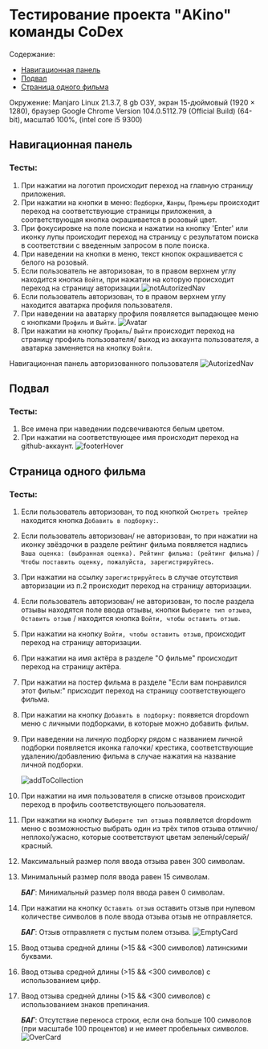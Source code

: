 # Тестирование проекта "AKino" команды CoDex
Содержание:
- [Навигационная панель](#navbar)
- [Подвал](#footer)
- [Страница одного фильма](#movie)

Окружение:
Manjaro Linux 21.3.7, 8 gb ОЗУ, экран 15-дюймовый (1920 × 1280), браузер Google Chrome Version 104.0.5112.79 (Official Build) (64-bit), масштаб 100%, (intel core i5 9300)

## <a id="navbar"></a>**Навигационная панель**
### Тесты:
1. При нажатии на логотип происходит переход на главную страницу приложения.
2. При нажатии на кнопки в меню: `Подборки`, `Жанры`, `Премьеры` происходит переход на соответствующие страницы приложения, а соответствующая кнопка окрашивается в розовый цвет.
3. При фокусировке на поле поиска и нажатии на кнопку 'Enter' или иконку лупы происходит переход на страницу с результатом поиска в соответствии с введенным запросом в поле поиска.
4. При наведении на кнопки в меню, текст кнопок окрашивается с белого на розовый.
5. Если пользователь не авторизован, то в правом верхнем углу находится кнопка `Войти`, при нажатии на которую происходит переход на страницу авторизации.![notAutorizedNav](https://user-images.githubusercontent.com/29610387/191066711-722e16de-72b4-427a-91a6-db4499b836a5.png)
6. Если пользователь авторизован, то в правом верхнем углу находится аватарка профиля пользователя.
7. При наведении на аватарку профиля появляется выпадающее меню с кнопками `Профиль` и `Выйти`.
![Avatar](https://user-images.githubusercontent.com/29610387/191066768-af2cace1-714a-4ebc-bbd8-27a0f81d04e1.png)
8. При нажатии на кнопку `Профиль`/ `Выйти` происходит переход на страницу профиль пользователя/ выход из аккаунта пользователя, а аватарка заменяется на кнопку `Войти`.

Навигационная панель авторизованного пользователя ![AutorizedNav](https://user-images.githubusercontent.com/29610387/191066732-5b850177-bd10-4837-8e1d-ca1cf4d21eca.png)

## <a id="footer"></a>**Подвал**
### Тесты:
1. Все имена при наведении подсвечиваются белым цветом.
2. При нажатии на соответствующее имя происходит переход на github-аккаунт.
![footerHover](https://user-images.githubusercontent.com/29610387/191067664-b4cd58a2-7a8a-4404-a0c8-0350b1be2fa1.png)

## <a id="movie"></a>**Страница одного фильма**
### Тесты:
1. Если пользователь авторизован, то под кнопкой `Смотреть трейлер` находится кнопка `Добавить в подборку:`.
2. Если пользователь авторизован/ не авторизован, то при нажатии на иконку звёздочки в разделе рейтинг фильма появляется надпись `Ваша оценка: (выбранная оценка). Рейтинг фильма: (рейтинг фильма)` /  `Чтобы поставить оценку, пожалуйста, зарегистрируйтесь`.
3. При нажатии на ссылку `зарегистрируйтесь` в случае отсутствия авторизации из п.2 происходит переход на страницу авторизации.
4. Если пользователь авторизован/ не авторизован, то после раздела отзывы находятся поле ввода отзывы, кнопки `Выберите тип отзыва`, `Оставить отзыв` / находится кнопка `Войти, чтобы оставить отзыв`.
5. При нажатии на кнопку `Войти, чтобы оставить отзыв`, происходит переход на страницу авторизации.
6. При нажатии на имя актёра в разделе "О фильме" происходит переход на страницу актёра.
7. При нажатии на постер фильма в разделе "Если вам понравился этот фильм:" присходит переход на страницу соответствующего фильма.
8. При нажатии на кнопку `Добавить в подборку:` появяется dropdown меню с личными подборками, в которые можно добавить фильм.
9. При наведении на личную подборку рядом с названием личной подборки появляется иконка галочки/ крестика, соответствующие удалению/добавлению фильма в случае нажатия на название личной подборки.

    ![addToCollection](https://user-images.githubusercontent.com/29610387/191067440-e9f8ce3d-3031-437f-89b1-412a1bb0afbe.png)


10. При нажатии на имя пользователя в списке отзывов происходит переход в профиль соответствующего пользователя.
11. При нажатии на кнопку `Выберите тип отзыва` появляется dropdowm меню с возможностью выбрать один из трёх типов отзыва отлично/неплохо/ужасно, которые соответствуют цветам зеленый/серый/красный.
12. Максимальный размер поля ввода отзыва равен 300 символам.
13. Минимальный размер поля ввода равен 15 символам.

    **_БАГ_**: Минимальный размер поля ввода равен 0 символам.
14. При нажатии на кнопку  `Оставить отзыв` оставить отзыв при нулевом количестве символов в поле ввода отзыва отзыв не отправляется.

    **_БАГ_**: Отзыв отправляетя с пустым полем отзыва.
![EmptyCard](https://user-images.githubusercontent.com/29610387/191066742-135cc144-1c94-444f-9195-d119cc6cd6e7.png)
15. Ввод отзыва средней длины (>15 && <300 символов) латинскими буквами.
16. Ввод отзыва средней длины (>15 && <300 символов) с использованием цифр.
17. Ввод отзыва средней длины (>15 && <300 символов) с использованием знаков препинания.

    **_БАГ_**: Отсутствие переноса строки, если она больше 100 символов (при масштабе 100 процентов) и не имеет пробельных символов.![OverCard](https://user-images.githubusercontent.com/29610387/191066753-e2899281-d0bd-459b-8b70-62544852fb26.png)











